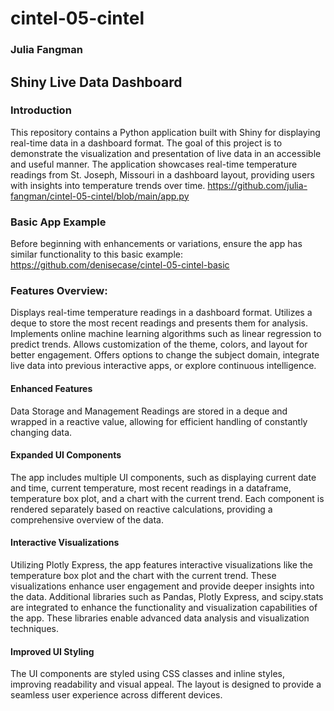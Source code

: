 # cintel-05-cintel
### Julia Fangman

## Shiny Live Data Dashboard

### Introduction
This repository contains a Python application built with Shiny for displaying real-time data in a dashboard format. The goal of this project is to demonstrate the visualization and presentation of live data in an accessible and useful manner. The application showcases real-time temperature readings from St. Joseph, Missouri in a dashboard layout, providing users with insights into temperature trends over time. 
https://github.com/julia-fangman/cintel-05-cintel/blob/main/app.py 

### Basic App Example
Before beginning with enhancements or variations, ensure the app has similar functionality to this basic example:
https://github.com/denisecase/cintel-05-cintel-basic 

### Features Overview: 
Displays real-time temperature readings in a dashboard format.
Utilizes a deque to store the most recent readings and presents them for analysis.
Implements online machine learning algorithms such as linear regression to predict trends.
Allows customization of the theme, colors, and layout for better engagement.
Offers options to change the subject domain, integrate live data into previous interactive apps, or explore continuous intelligence.

#### Enhanced Features
Data Storage and Management
Readings are stored in a deque and wrapped in a reactive value, allowing for efficient handling of constantly changing data.

#### Expanded UI Components
The app includes multiple UI components, such as displaying current date and time, current temperature, most recent readings in a dataframe, temperature box plot, and a chart with the current trend. Each component is rendered separately based on reactive calculations, providing a comprehensive overview of the data.

#### Interactive Visualizations
Utilizing Plotly Express, the app features interactive visualizations like the temperature box plot and the chart with the current trend. These visualizations enhance user engagement and provide deeper insights into the data. Additional libraries such as Pandas, Plotly Express, and scipy.stats are integrated to enhance the functionality and visualization capabilities of the app. These libraries enable advanced data analysis and visualization techniques.

#### Improved UI Styling
The UI components are styled using CSS classes and inline styles, improving readability and visual appeal. The layout is designed to provide a seamless user experience across different devices.
